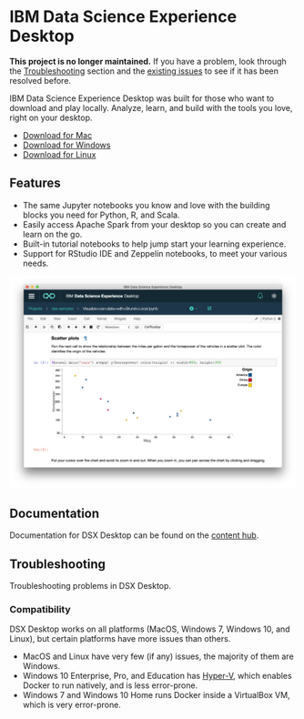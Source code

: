 # IBM Data Science Experience Desktop
**This project is no longer maintained.** If you have a problem, look through the [Troubleshooting](#troubleshooting) section and the [existing issues](https://github.com/IBMDataScience/DSx-Desktop/issues?utf8=%E2%9C%93&q=) to see if it has been resolved before.

IBM Data Science Experience Desktop was built for those who want to download and play locally. Analyze, learn, and build with the tools you love, right on your desktop.
* [Download for Mac](https://github.com/IBMDataScience/DSx-Desktop/releases/download/1.2.4/IBM_DSX_Desktop-1.2.4.dmg)
* [Download for Windows](https://github.com/IBMDataScience/DSx-Desktop/releases/download/1.2.4/IBM_DSX_Desktop-1.2.4.exe)
* [Download for Linux](https://github.com/IBMDataScience/DSx-Desktop/releases/download/1.2.4/ibm-dsx-desktop.AppImage)

## Features
* The same Jupyter notebooks you know and love with the building blocks you need for Python, R, and Scala. 
* Easily access Apache Spark from your desktop so you can create and learn on the go. 
* Built-in tutorial notebooks to help jump start your learning experience.
* Support for RStudio IDE and Zeppelin notebooks, to meet your various needs.

![Jupyter Notebook](notebook.png)

## Documentation
Documentation for DSX Desktop can be found on the [content hub](https://content-dsxdesktop.mybluemix.net/).

## Troubleshooting
Troubleshooting problems in DSX Desktop.

### Compatibility
DSX Desktop works on all platforms (MacOS, Windows 7, Windows 10, and Linux), but certain platforms have more issues than others.
* MacOS and Linux have very few (if any) issues, the majority of them are Windows.
* Windows 10 Enterprise, Pro, and Education has [Hyper-V](https://docs.microsoft.com/en-us/virtualization/hyper-v-on-windows/quick-start/enable-hyper-v), which enables Docker to run natively, and is less error-prone.
* Windows 7 and Windows 10 Home runs Docker inside a VirtualBox VM, which is very error-prone.
